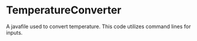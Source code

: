 # TemperatureConverter
A javafile used to convert temperature. This code utilizes command lines for inputs.
